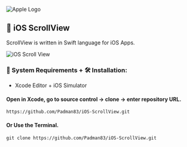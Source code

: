 ![Apple Logo](https://user-images.githubusercontent.com/45048950/73131198-bca1e580-4041-11ea-8f8d-ebfd844f0e64.png) 

## 📱 iOS ScrollView

ScrollView is written in Swift language for iOS Apps.

![iOS Scroll View](https://user-images.githubusercontent.com/45048950/74952813-c13c9c80-543b-11ea-908c-55812cd84247.gif)

### 🧰 System Requirements + 🛠️ Installation:

* Xcode Editor + iOS Simulator

#### Open in Xcode, go to source control -> clone -> enter repository URL.

```
https://github.com/Padman83/iOS-ScrollView.git
```
#### Or Use the Terminal.

```
git clone https://github.com/Padman83/iOS-ScrollView.git
```
